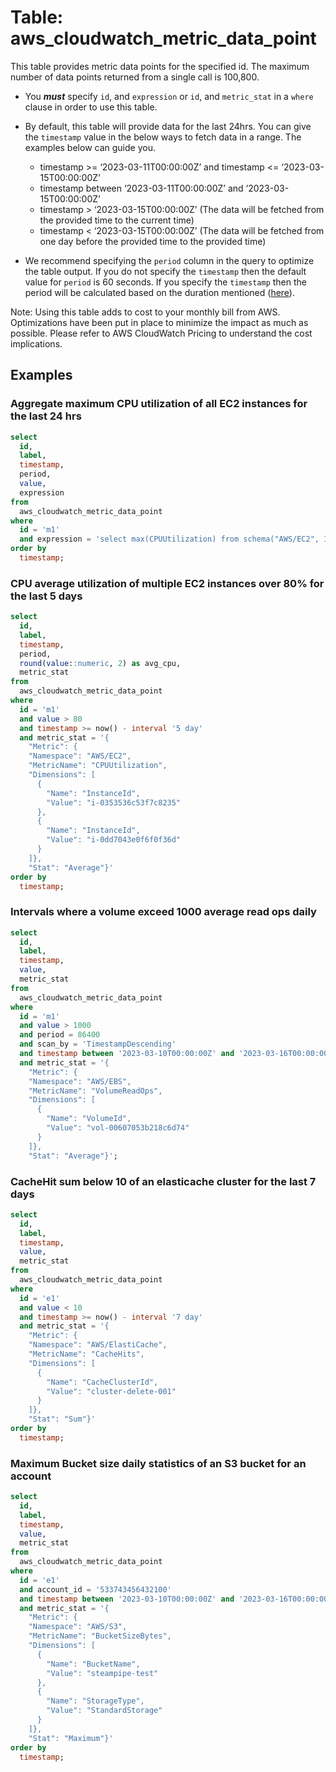 # Table: aws_cloudwatch_metric_data_point

This table provides metric data points for the specified id. The maximum number of data points returned from a single call is 100,800.

- You **_must_** specify `id`, and `expression` or `id`, and `metric_stat` in a `where` clause in order to use this table.

- By default, this table will provide data for the last 24hrs. You can give the `timestamp` value in the below ways to fetch data in a range. The examples below can guide you.

  - timestamp >= ‘2023-03-11T00:00:00Z’ and timestamp <= ‘2023-03-15T00:00:00Z’
  - timestamp between ‘2023-03-11T00:00:00Z’ and ‘2023-03-15T00:00:00Z’
  - timestamp > ‘2023-03-15T00:00:00Z’ (The data will be fetched from the provided time to the current time)
  - timestamp < ‘2023-03-15T00:00:00Z’ (The data will be fetched from one day before the provided time to the provided time)

- We recommend specifying the `period` column in the query to optimize the table output. If you do not specify the `timestamp` then the default value for `period` is 60 seconds. If you specify the `timestamp` then the period will be calculated based on the duration mentioned ([here](https://pkg.go.dev/github.com/aws/aws-sdk-go-v2/service/cloudwatch/types#MetricStat.Period)).

Note: Using this table adds to cost to your monthly bill from AWS. Optimizations have been put in place to minimize the impact as much as possible. Please refer to AWS CloudWatch Pricing to understand the cost implications.

## Examples

### Aggregate maximum CPU utilization of all EC2 instances for the last 24 hrs

```sql
select
  id,
  label,
  timestamp,
  period,
  value,
  expression
from
  aws_cloudwatch_metric_data_point
where
  id = 'm1'
  and expression = 'select max(CPUUtilization) from schema("AWS/EC2", InstanceId)'
order by
  timestamp;
```

### CPU average utilization of multiple EC2 instances over 80% for the last 5 days

```sql
select
  id,
  label,
  timestamp,
  period,
  round(value::numeric, 2) as avg_cpu,
  metric_stat
from
  aws_cloudwatch_metric_data_point
where
  id = 'm1'
  and value > 80
  and timestamp >= now() - interval '5 day'
  and metric_stat = '{
    "Metric": {
    "Namespace": "AWS/EC2",
    "MetricName": "CPUUtilization",
    "Dimensions": [
      {
        "Name": "InstanceId",
        "Value": "i-0353536c53f7c8235"
      },
      {
        "Name": "InstanceId",
        "Value": "i-0dd7043e0f6f0f36d"
      }
    ]},
    "Stat": "Average"}'
order by
  timestamp;
```

### Intervals where a volume exceed 1000 average read ops daily

```sql
select
  id,
  label,
  timestamp,
  value,
  metric_stat
from
  aws_cloudwatch_metric_data_point
where
  id = 'm1'
  and value > 1000
  and period = 86400
  and scan_by = 'TimestampDescending'
  and timestamp between '2023-03-10T00:00:00Z' and '2023-03-16T00:00:00Z'
  and metric_stat = '{
    "Metric": {
    "Namespace": "AWS/EBS",
    "MetricName": "VolumeReadOps",
    "Dimensions": [
      {
        "Name": "VolumeId",
        "Value": "vol-00607053b218c6d74"
      }
    ]},
    "Stat": "Average"}';
```

### CacheHit sum below 10 of an elasticache cluster for the last 7 days

```sql
select
  id,
  label,
  timestamp,
  value,
  metric_stat
from
  aws_cloudwatch_metric_data_point
where
  id = 'e1'
  and value < 10
  and timestamp >= now() - interval '7 day'
  and metric_stat = '{
    "Metric": {
    "Namespace": "AWS/ElastiCache",
    "MetricName": "CacheHits",
    "Dimensions": [
      {
        "Name": "CacheClusterId",
        "Value": "cluster-delete-001"
      }
    ]},
    "Stat": "Sum"}'
order by
  timestamp;
```

### Maximum Bucket size daily statistics of an S3 bucket for an account

```sql
select
  id,
  label,
  timestamp,
  value,
  metric_stat
from
  aws_cloudwatch_metric_data_point
where
  id = 'e1'
  and account_id = '533743456432100'
  and timestamp between '2023-03-10T00:00:00Z' and '2023-03-16T00:00:00Z'
  and metric_stat = '{
    "Metric": {
    "Namespace": "AWS/S3",
    "MetricName": "BucketSizeBytes",
    "Dimensions": [
      {
        "Name": "BucketName",
        "Value": "steampipe-test"
      },
      {
        "Name": "StorageType",
        "Value": "StandardStorage"
      }
    ]},
    "Stat": "Maximum"}'
order by
  timestamp;
```
